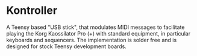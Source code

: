 # Kontroller
A Teensy based "USB stick", that modulates MIDI messages to facilitate playing the Korg Kaossilator Pro (+) with standard equipment, in particular keyboards and sequencers. The implementation is solder free and is designed for stock Teensy development boards.
